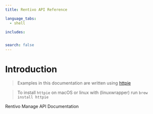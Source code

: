 ```yaml
---
title: Rentivo API Reference

language_tabs:
  - shell

includes:


search: false
---
```


# Introduction

> Examples in this documentation are written using [httpie](https://github.com/jkbrzt/httpie)

> To install `httpie` on macOS or linux with (linuxwrapper) run `brew install httpie`



Rentivo Manage API Documentation



